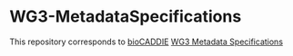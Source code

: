 # WG3-MetadataSpecifications
This repository corresponds to [bioCADDIE](https://biocaddie.org) [WG3 Metadata Specifications](https://biocaddie.org/group/working-group/working-group-3-metadata-specifications)
